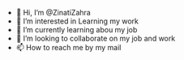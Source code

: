 - 👋 Hi, I’m @ZinatiZahra
- 👀 I’m interested in Learning my work
- 🌱 I’m currently learning abou my job
- 💞️ I’m looking to collaborate on my job and work
- 📫 How to reach me by my mail

<!---
ZinatiZahra/ZinatiZahra is a ✨ special ✨ repository because its `README.md` (this file) appears on your GitHub profile.
You can click the Preview link to take a look at your changes.
--->
